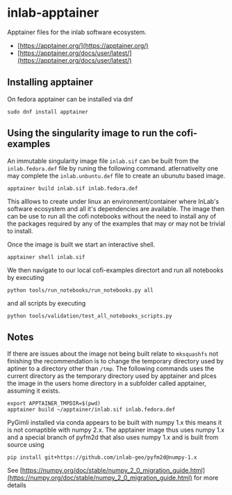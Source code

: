 # inlab-apptainer

Apptainer files for the inlab software ecosystem. 

- [https://apptainer.org/](https://apptainer.org/)
- [https://apptainer.org/docs/user/latest/](https://apptainer.org/docs/user/latest/)

## Installing apptainer

On fedora apptainer can be installed via dnf

```
sudo dnf install apptainer
```

## Using the singularity image to run the cofi-examples

An immutable singularity image file `inlab.sif` can be built from the `inlab.fedora.def` file by runing the following command. atlernativelty one may complete the `inlab.unbuntu.def` file to create an ubunutu based image.
```
apptainer build inlab.sif inlab.fedora.def
```

This alllows to create under linux an environment/container where InLab's software ecosystem and all it's dependencies are available. The image then can be use to run all the cofi notebooks without the need to install any of the packages required by any of the examples that may or may not be trivial to install. 

Once the image is built we start an interactive shell. 

```
apptainer shell inlab.sif
```

We then navigate to our local cofi-examples directort and  run all notebooks by executing

```
python tools/run_notebooks/run_notebooks.py all
```

and all scripts by executing
```
python tools/validation/test_all_notebooks_scripts.py
```

## Notes

If there are issues about the image not being built relate to `mksquashfs` not finishing the recommendation is to change the temporary directory used by aptiner to a directory other than `/tmp`. The following commands uses the current directory as the temporary directory used by apptainer and plces the image in the users home directory in a subfolder called apptainer, assuming it exists.
```
export APPTAINER_TMPDIR=$(pwd)
apptainer build ~/apptainer/inlab.sif inlab.fedora.def
```

PyGimli installed via conda appears to be built with numpy 1.x this means it is not comaptible with numpy 2.x. The apptainer image thus uses numpy 1.x and a special branch of pyfm2d that also uses numpy 1.x and is built from source using
```
pip install git+https://github.com/inlab-geo/pyfm2d@numpy-1.x
```

See [https://numpy.org/doc/stable/numpy_2_0_migration_guide.html](https://numpy.org/doc/stable/numpy_2_0_migration_guide.html) for more details

